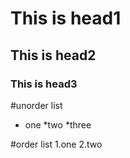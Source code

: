 # This is head1
## This is head2
### This is head3

#unorder list
* one
*two
*three

#order list
1.one
2.two
